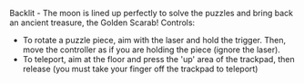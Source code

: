 Backlit - The moon is lined up perfectly to solve the puzzles and bring back an ancient treasure, the Golden Scarab!
Controls:
* To rotate a puzzle piece, aim with the laser and hold the trigger. Then, move the controller as if you are holding the piece (ignore the laser).
* To teleport, aim at the floor and press the 'up' area of the trackpad, then release (you must take your finger off the trackpad to teleport)